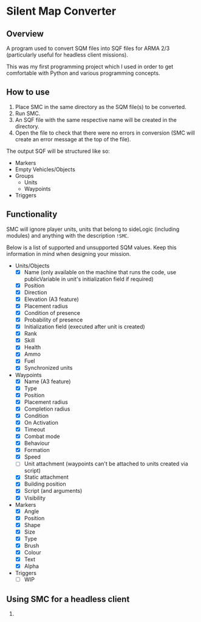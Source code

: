 Silent Map Converter
========================

## Overview
A program used to convert SQM files into SQF files for ARMA 2/3 (particularly useful for headless client missions).

This was my first programming project which I used in order to get comfortable with Python and various programming concepts.

## How to use
1. Place SMC in the same directory as the SQM file(s) to be converted.
2. Run SMC.
3. An SQF file with the same respective name will be created in the directory.
4. Open the file to check that there were no errors in conversion (SMC will create an error message at the top of the file).

The output SQF will be structured like so:

- Markers
- Empty Vehicles/Objects
- Groups
  - Units
  - Waypoints
- Triggers

## Functionality
SMC will ignore player units, units that belong to sideLogic (including modules) and anything with the description `!SMC`.

Below is a list of supported and unsupported SQM values. Keep this information in mind when designing your mission.

- Units/Objects
  - [x] Name (only available on the machine that runs the code, use publicVariable in unit's initialization field if required)
  - [x] Position
  - [x] Direction
  - [x] Elevation (A3 feature)
  - [x] Placement radius
  - [x] Condition of presence
  - [x] Probability of presence
  - [x] Initialization field (executed after unit is created)
  - [x] Rank
  - [x] Skill
  - [x] Health
  - [x] Ammo
  - [x] Fuel
  - [x] Synchronized units
- Waypoints
  - [x] Name (A3 feature)
  - [x] Type
  - [x] Position
  - [x] Placement radius
  - [x] Completion radius
  - [x] Condition
  - [x] On Activation
  - [x] Timeout
  - [x] Combat mode
  - [x] Behaviour
  - [x] Formation
  - [x] Speed
  - [ ] Unit attachment (waypoints can't be attached to units created via script)
  - [x] Static attachment
  - [x] Building position
  - [x] Script (and arguments)
  - [x] Visibility
- Markers
  - [x] Angle
  - [x] Position
  - [x] Shape
  - [x] Size
  - [x] Type
  - [x] Brush
  - [x] Colour
  - [x] Text
  - [x] Alpha
- Triggers
  - [ ] WIP

## Using SMC for a headless client
1. 